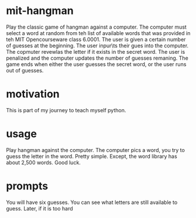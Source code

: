 # mit-hangman
Play the classic game of hangman against a computer. 
The computer must select a word at random from teh list of available words that was provided in teh MIT Opencourseware class 6.0001. 
The user is given a certain number of guesses at the beginning. The user inpur\ts their gues into the computer. 
The copmuter revewlas the letter if it exists in the secret word. 
The user is penalized and the computer updates the number of guesses remaning. 
The game ends when either the user guesses the secret word, or the user runs out of guesses. 
# motivation
This is part of my journey to teach myself python. 
# usage
Play hangman against the computer. The computer pics a word, you try to guess the letter in the word. Pretty simple. Except, the word library has about 2,500 words. Good luck. 

# prompts
You will have six guesses. You can see what letters are still available to guess. Later, if it is too hard

